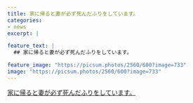 ```yaml
---
title: 家に帰ると妻が必ず死んだふりをしています。
categories:
- news
excerpt: |

feature_text: |
  ## 家に帰ると妻が必ず死んだふりをしています。

feature_image: "https://picsum.photos/2560/600?image=733"
image: "https://picsum.photos/2560/600?image=733"
---
```


[家に帰ると妻が必ず死んだふりをしています。](https://www.necoweb.com/neco/program/detail.php?id=5545&)
